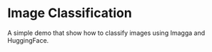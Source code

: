 # Image Classification

A simple demo that show how to classify images using Imagga and HuggingFace.
